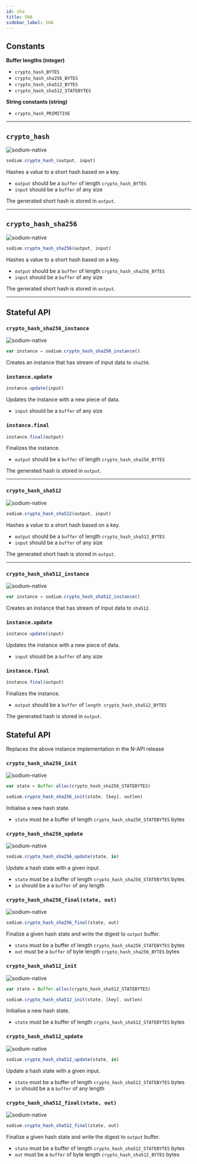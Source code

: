 ```yaml
---
id: sha
title: SHA
sidebar_label: SHA
---
```


## Constants
**Buffer lengths (integer)**
* `crypto_hash_BYTES`
* `crypto_hash_sha256_BYTES`
* `crypto_hash_sha512_BYTES`
* `crypto_hash_sha512_STATEBYTES`

**String constants (string)**
* `crypto_hash_PRIMITIVE`

***
## `crypto_hash`
![sodium-native][node]
``` js
sodium.crypto_hash_(output, input)
```
Hashes a value to a short hash based on a key.
* `output` should be a `buffer` of length `crypto_hash_BYTES`
* `input` should be a `buffer` of any size

The generated short hash is stored in `output`.

***
## `crypto_hash_sha256`
![sodium-native][node]
``` js
sodium.crypto_hash_sha256(output, input)
```
Hashes a value to a short hash based on a key.
* `output` should be a `buffer` of length `crypto_hash_sha256_BYTES`
* `input` should be a `buffer` of any size

The generated short hash is stored in `output`.
***
## Stateful API
### `crypto_hash_sha256_instance`
![sodium-native][node]
``` js
var instance = sodium.crypto_hash_sha256_instance()
```
Creates an instance that has stream of input data to `sha256`.

### `instance.update`
``` js
instance.update(input)
```
Updates the instance with a new piece of data.
* `input` should be a `buffer` of any size

### `instance.final`
``` js
instance.final(output)
```
Finalizes the instance.
* `output` should be a `buffer` of length `crypto_hash_sha256_BYTES`

The generated hash is stored in `output`.
***
### `crypto_hash_sha512`
![sodium-native][node]
``` js
sodium.crypto_hash_sha512(output, input)
```
Hashes a value to a short hash based on a key.
* `output` should be a `buffer` of length `crypto_hash_sha512_BYTES`
* `input` should be a `buffer` of any size

The generated short hash is stored in `output`.
***
### `crypto_hash_sha512_instance`
![sodium-native][node]
``` js
var instance = sodium.crypto_hash_sha512_instance()
```
Creates an instance that has stream of input data to `sha512`.

### `instance.update`
``` js
instance.update(input)
```
Updates the instance with a new piece of data.
* `input` should be a `buffer` of any size

### `instance.final`
``` js
instance.final(output)
```
Finalizes the instance.
* `output` should be a `buffer` of `length crypto_hash_sha512_BYTES`

The generated hash is stored in `output`.

## Stateful API
Replaces the above instance implementation in the N-API release
### `crypto_hash_sha256_init`
![sodium-native][node]
```js
var state = Buffer.alloc(crypto_hash_sha256_STATEBYTES)

sodium.crypto_hash_sha256_init(state, [key], outlen)
```
Initialise a new hash state.
* `state` must be a buffer of length `crypto_hash_sha256_STATEBYTES` bytes

### `crypto_hash_sha256_update`
![sodium-native][node]
```js
sodium.crypto_hash_sha256_update(state, in)
```
Update a hash state with a given input.
* `state` must be a buffer of length `crypto_hash_sha256_STATEBYTES` bytes
* `in` should be a a `buffer` of any length

### `crypto_hash_sha256_final(state, out)`
![sodium-native][node]
```js
sodium.crypto_hash_sha256_final(state, out)
```
Finalize a given hash state and write the digest to `output` buffer.
* `state` must be a buffer of length `crypto_hash_sha256_STATEBYTES` bytes
* `out` must be a `buffer` of byte length `crypto_hash_sha256_BYTES` bytes

### `crypto_hash_sha512_init`
![sodium-native][node]
```js
var state = Buffer.alloc(crypto_hash_sha512_STATEBYTES)

sodium.crypto_hash_sha512_init(state, [key], outlen)
```
Initialise a new hash state.
* `state` must be a buffer of length `crypto_hash_sha512_STATEBYTES` bytes

### `crypto_hash_sha512_update`
![sodium-native][node]
```js
sodium.crypto_hash_sha512_update(state, in)
```
Update a hash state with a given input.
* `state` must be a buffer of length `crypto_hash_sha512_STATEBYTES` bytes
* `in` should be a a `buffer` of any length

### `crypto_hash_sha512_final(state, out)`
![sodium-native][node]
```js
sodium.crypto_hash_sha512_final(state, out)
```
Finalize a given hash state and write the digest to `output` buffer.
* `state` must be a buffer of length `crypto_hash_sha512_STATEBYTES` bytes
* `out` must be a `buffer` of byte length `crypto_hash_sha512_BYTES` bytes

[js]: /docs/img/icon_js.svg
[node]: /docs/img/nodejs-icon.svg
